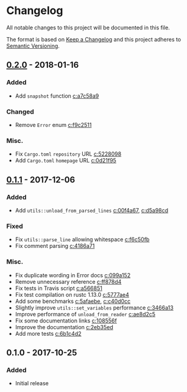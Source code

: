# Changelog

All notable changes to this project will be documented in this file.

The format is based on [Keep a Changelog] and this project adheres to
[Semantic Versioning].

## [0.2.0] - 2018-01-16

### Added

- Add `snapshot` function [c:a7c58a9]

### Changed

- Remove `Error` enum [c:f9c2511]

### Misc.

- Fix `Cargo.toml` `repository` URL [c:5228098]
- Add `Cargo.toml` `homepage` URL [c:0d21f95]

## [0.1.1] - 2017-12-06

### Added

- Add `utils::unload_from_parsed_lines` [c:00f4a67], [c:d5a98cd]

### Fixed

- Fix `utils::parse_line` allowing whitespace [c:f6c50fb]
- Fix comment parsing [c:4186a71]

### Misc.

- Fix duplicate wording in Error docs [c:099a152]
- Remove unnecessary reference [c:ff878d4]
- Fix tests in Travis script [c:a566851]
- Fix test compilation on rustc 1.13.0 [c:5777ae4]
- Add some benchmarks [c:5afaebe], [c:c40d0cc]
- Slightly improve `utils::set_variables` performance [c:3466a13]
- Improve performance of `unload_from_reader` [c:ae8d2c5]
- Fix some documentation links [c:108556f]
- Improve the documentation [c:2eb35ed]
- Add more tests [c:6b1c4d2]

## 0.1.0 - 2017-10-25

### Added

- Initial release

[c:099a152]: https://github.com/rusty-crates/kankyo/commit/099a152485c4b511ff50096ece5c3fb8fb1bf57f
[c:0d21f95]: https://github.com/rusty-crates/kankyo/commit/0d21f95c5f10d5c8f680e890ab96161cd1189531
[c:00f4a67]: https://github.com/rusty-crates/kankyo/commit/00f4a673715c7076464dafb430215ed5da999cba
[c:108556f]: https://github.com/rusty-crates/kankyo/commit/108556f531f6c22ff44f59b4380db3f02281607e
[c:2eb35ed]: https://github.com/rusty-crates/kankyo/commit/2eb35edd28ba1e95d3e49c0799e0748b9b45af8e
[c:3466a13]: https://github.com/rusty-crates/kankyo/commit/3466a13f87e24f16f48dab39c07e4b225fc0f8e0
[c:4186a71]: https://github.com/rusty-crates/kankyo/commit/4186a7159dd0375db8a6ebc360b0b798fdc063f1
[c:5228098]: https://github.com/rusty-crates/kankyo/commit/5228098b7adabceb44b7970350f3f002697d8177
[c:5777ae4]: https://github.com/rusty-crates/kankyo/commit/5777ae419e15b6d6df247dc860a932f5a3e00560
[c:5afaebe]: https://github.com/rusty-crates/kankyo/commit/5afaebe9c02aa09211c145dd24237c2db3905806
[c:6b1c4d2]: https://github.com/rusty-crates/kankyo/commit/6b1c4d29d476c3e0fccfbdb19c101f3d5ec5ad90
[c:a566851]: https://github.com/rusty-crates/kankyo/commit/a5668516ddacae9eeedcb4c81a9b187fdff955f6
[c:a7c58a9]: https://github.com/rusty-crates/kankyo/commit/a7c58a9d959ec0c3aaf87b43b68cb45773257a72
[c:ae8d2c5]: https://github.com/rusty-crates/kankyo/commit/ae8d2c59b5920920e3b2562c3dfcd209590fc20e
[c:c40d0cc]: https://github.com/rusty-crates/kankyo/commit/c40d0ccd2636107e69b835a70ecdd9ea717c0503
[c:d5a98cd]: https://github.com/rusty-crates/kankyo/commit/d5a98cda9442e92ae6e757d40db0bc96ef54ba0b
[c:f6c50fb]: https://github.com/rusty-crates/kankyo/commit/f6c50fb3afa0cc3037d55bb9321d65546858df81
[c:f9c2511]: https://github.com/rusty-crates/kankyo/commit/f9c251113f32f1061c90fdb9cc79dc3c9cee7e34
[c:ff878d4]: https://github.com/rusty-crates/kankyo/commit/ff878d4cf9ceb1e4713f1b3630f410277f1d5792

[0.2.0]: https://github.com/rusty-crates/kankyo/compare/v0.1.1...v0.2.0
[0.1.1]: https://github.com/rusty-crates/kankyo/compare/v0.1.0...v0.1.1

[Keep a Changelog]: http://keepachangelog.com/en/1.0.0/
[Semantic Versioning]: http://semver.org/spec/v2.0.0.html
